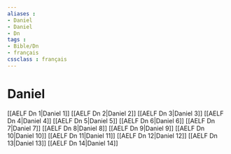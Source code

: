```yaml
---
aliases : 
- Daniel
- Daniel
- Dn
tags : 
- Bible/Dn
- français
cssclass : français
---
```


# Daniel

[[AELF Dn 1|Daniel 1]]
[[AELF Dn 2|Daniel 2]]
[[AELF Dn 3|Daniel 3]]
[[AELF Dn 4|Daniel 4]]
[[AELF Dn 5|Daniel 5]]
[[AELF Dn 6|Daniel 6]]
[[AELF Dn 7|Daniel 7]]
[[AELF Dn 8|Daniel 8]]
[[AELF Dn 9|Daniel 9]]
[[AELF Dn 10|Daniel 10]]
[[AELF Dn 11|Daniel 11]]
[[AELF Dn 12|Daniel 12]]
[[AELF Dn 13|Daniel 13]]
[[AELF Dn 14|Daniel 14]]
